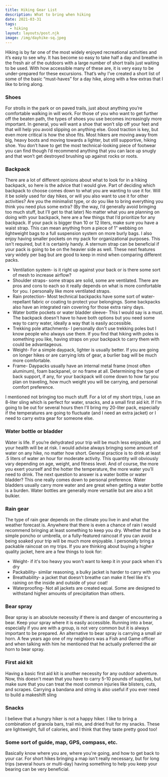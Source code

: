 ```yaml
---
title: Hiking Gear List
description: What to bring when hiking
date: 2021-03-31
tags:
  - hiking
layout: layouts/post.njk
image: /img/dayhike-sq.jpeg
---
```


Hiking is by far one of the most widely enjoyed recreational activities and it’s easy to see why. It has become so easy to take half a day and breathe in the fresh air of the outdoors with a large number of short trails just waiting to be used. With how accessible many of these are, it is very easy to be under-prepared for these excursions. That’s why I’ve created a short list of some of the basic “must-haves” for a day hike, along with a few extras that I like to bring along. 

### Shoes

For strolls in the park or on paved trails, just about anything you’re comfortable walking in will work. For those of you who want to get further off the beaten path, the types of shoes you use becomes increasingly more important. In general, you will want a shoe that won’t slip off your feet and that will help you avoid slipping on anything else. Good traction is key, but even more critical is how the shoe fits. Most hikers are moving away from big, heavy boots and moving towards a lighter, but still supportive, hiking shoe. You don’t have to get the most technical-looking piece of footwear you can find though I’d recommend anything that you can lace up snugly and that won’t get destroyed brushing up against rocks or roots.

### Backpack

There are a lot of different opinions about what to look for in a hiking backpack, so here is the advice that I would give. Part of deciding which backpack to choose comes down to what you are wanting to use it for. Will it be solely used for day hikes, or will you also want to use it for other activities? Are you the minimalist type, or do you like to bring everything you think you need plus some extra? (By the way, I’d generally avoid bringing too much stuff, but I’ll get to that later)
No matter what you are planning on doing with your backpack, here are a few things that I’d prioritize for any backpack. If your pack is bigger than 10 or 12 liters, make sure you have a waist strap. This can mean anything from a piece of 1” webbing on lightweight bags to a full suspension system on more burly bags. I also enjoy having smaller pockets on my pack for organizational purposes. This isn’t required, but it is certainly handy. A sternum strap can be beneficial if your pack is going to be on the heavier side as well.
These next features vary widely per bag but are good to keep in mind when comparing different packs.

- Ventilation system- is it right up against your back or is there some sort of mesh to increase airflow?
- Shoulder straps- some straps are solid, some are ventilated. There are pros and cons to each so it really depends on what is more comfortable for you. I personally like more ventilated straps.
- Rain protection- Most technical backpacks have some sort of water-repellant fabric or coating to protect your belongings. Some backpacks also have an integrated rain covering for those extra rainy days.
- Water bottle pockets or water bladder sleeve- This I would say is a must. The backpack doesn't have to have both options but you need some way to carry water, ideally a way that is easily accessible.
- Trekking pole attachments- I personally don't use trekking poles but I know people who always use them. If you find that hiking with poles is something you like, having straps on your backpack to carry them with could be advantageous.
- Weight- For a simple daypack, lighter is usually better. If you are going on longer hikes or are carrying lots of gear, a burlier bag will be much more comfortable.
- Frame- Daypacks usually have an internal metal frame (most often aluminum), foam backpanel, or no frame at all. Determining the type of back support, if any, for your backpack will come down to how far you plan on traveling, how much weight you will be carrying, and personal comfort preference.

I mentioned not bringing too much stuff. For a lot of my short trips, I use an 8-liter sling which is perfect for water, snacks, and a small first aid kit. If I'm going to be out for several hours then I'll bring my 20-liter pack, especially if the temperatures are going to fluctuate (and I need an extra jacket) or I need to carry extra gear for someone else.

### Water bottle or bladder

Water is life. If you’re dehydrated your trip will be much less enjoyable, and your health will be at risk. I would advise always bringing some amount of water on any hike, no matter how short. General practice is to drink at least .5 liters of water an hour for moderate activity. This quantity will obviously vary depending on age, weight, and fitness level. And of course, the more you exert yourself and the hotter the temperature, the more water you’ll need to drink.
The next question to answer is a water bottle or water bladder? This one really comes down to personal preference. Water bladders usually carry more water and are great when getting a water bottle is a burden. Water bottles are generally more versatile but are also a bit bulkier.

### Rain gear

The type of rain gear depends on the climate you live in and what the weather forecast is. Anywhere that there is even a chance of rain I would recommend bringing at least something to keep you dry. Whether that be a simple poncho or umbrella, or a fully-featured raincoat if you can avoid being soaked your trip will be much more enjoyable. I personally bring a packable raincoat on my trips. If you are thinking about buying a higher quality jacket, here are a few things to look for:
- Weight- if it's too heavy you won't want to keep it in your pack when it's dry
- Packability- similar reasoning, a bulky jacket is harder to carry with you
- Breathability- a jacket that doesn't breathe can make it feel like it's raining on the inside and outside of your coat!
- Waterproofing- Not all jackets are created equal. Some are designed to withstand higher amounts of precipitation than others.

### Bear spray

Bear spray is an absolute necessity if there is and danger of encountering a bear. Keep your spray where it is easily accessible. Running into a bear, especially if you are with a group, is not very common but it is always important to be prepared. An alternative to bear spray is carrying a small air horn. A few years ago one of my neighbors was a Fish and Game officer and when talking with him he mentioned that he actually preferred the air horn to bear spray.

### First aid kit

Having a basic first aid kit is another necessity for any outdoor adventure. Now, this doesn't mean that you have to carry 5-10 pounds of supplies, but make sure that you can treat the most common injuries like blisters, cuts, and scrapes. Carrying a bandana and string is also useful if you ever need to build a makeshift sling

### Snacks

I believe that a hungry hiker is not a happy hiker. I like to bring a combination of granola bars, trail mix, and dried fruit for my snacks. These are lightweight, full of calories, and I think that they taste pretty good too!

### Some sort of guide, map, GPS, compass, etc.

Basically know where you are, where you're going, and how to get back to your car. For short hikes bringing a map isn't really necessary, but for long trips (several hours or multi-day) having something to help you keep your bearing can be very beneficial.